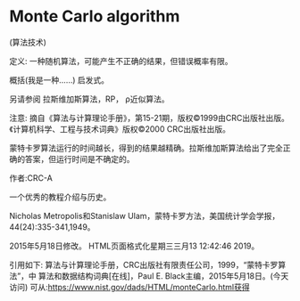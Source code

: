 # Monte Carlo algorithm


(算法技术)



定义:
一种随机算法，可能产生不正确的结果，但错误概率有限。



概括(我是一种……)
启发式。



另请参阅
拉斯维加斯算法，RP， ρ近似算法。



注意:
摘自《算法与计算理论手册》，第15-21期，版权©1999由CRC出版社出版。《计算机科学、工程与技术词典》版权©2000 CRC出版社出版。

蒙特卡罗算法运行的时间越长，得到的结果越精确。拉斯维加斯算法给出了完全正确的答案，但运行时间是不确定的。


作者:CRC-A


一个优秀的教程介绍与历史。



Nicholas Metropolis和Stanislaw Ulam，蒙特卡罗方法，美国统计学会学报，44(24):335-341,1949。








2015年5月18日修改。
HTML页面格式化星期三三月13 12:42:46 2019。



引用如下:
算法与计算理论手册，CRC出版社有限责任公司，1999，“蒙特卡罗算法”，中
算法和数据结构词典[在线]，Paul E. Black主编，2015年5月18日。(今天访问)
可从:https://www.nist.gov/dads/HTML/monteCarlo.html获得